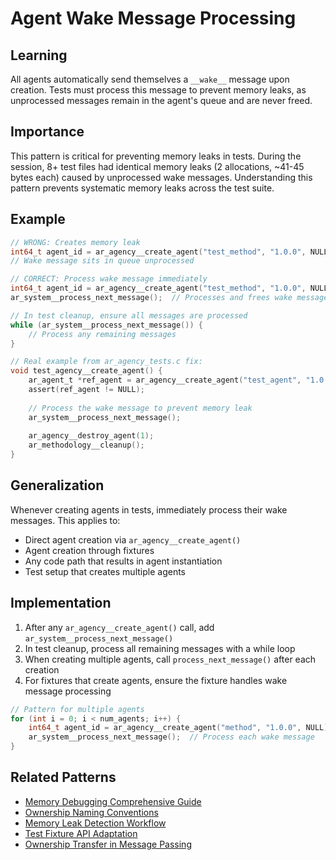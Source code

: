 # Agent Wake Message Processing

## Learning
All agents automatically send themselves a `__wake__` message upon creation. Tests must process this message to prevent memory leaks, as unprocessed messages remain in the agent's queue and are never freed.

## Importance
This pattern is critical for preventing memory leaks in tests. During the session, 8+ test files had identical memory leaks (2 allocations, ~41-45 bytes each) caused by unprocessed wake messages. Understanding this pattern prevents systematic memory leaks across the test suite.

## Example
```c
// WRONG: Creates memory leak
int64_t agent_id = ar_agency__create_agent("test_method", "1.0.0", NULL);
// Wake message sits in queue unprocessed

// CORRECT: Process wake message immediately
int64_t agent_id = ar_agency__create_agent("test_method", "1.0.0", NULL);
ar_system__process_next_message();  // Processes and frees wake message

// In test cleanup, ensure all messages are processed
while (ar_system__process_next_message()) {
    // Process any remaining messages
}

// Real example from ar_agency_tests.c fix:
void test_agency__create_agent() {
    ar_agent_t *ref_agent = ar_agency__create_agent("test_agent", "1.0.0", NULL);
    assert(ref_agent != NULL);
    
    // Process the wake message to prevent memory leak
    ar_system__process_next_message();
    
    ar_agency__destroy_agent(1);
    ar_methodology__cleanup();
}
```

## Generalization
Whenever creating agents in tests, immediately process their wake messages. This applies to:
- Direct agent creation via `ar_agency__create_agent()`
- Agent creation through fixtures
- Any code path that results in agent instantiation
- Test setup that creates multiple agents

## Implementation
1. After any `ar_agency__create_agent()` call, add `ar_system__process_next_message()`
2. In test cleanup, process all remaining messages with a while loop
3. When creating multiple agents, call `process_next_message()` after each creation
4. For fixtures that create agents, ensure the fixture handles wake message processing

```c
// Pattern for multiple agents
for (int i = 0; i < num_agents; i++) {
    int64_t agent_id = ar_agency__create_agent("method", "1.0.0", NULL);
    ar_system__process_next_message();  // Process each wake message
}
```

## Related Patterns
- [Memory Debugging Comprehensive Guide](memory-debugging-comprehensive-guide.md)
- [Ownership Naming Conventions](ownership-naming-conventions.md)
- [Memory Leak Detection Workflow](memory-leak-detection-workflow.md)
- [Test Fixture API Adaptation](test-fixture-api-adaptation.md)
- [Ownership Transfer in Message Passing](ownership-drop-message-passing.md)